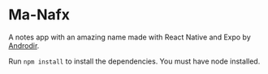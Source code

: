 # Ma-Nafx
A notes app with an amazing name made with React Native and Expo by [Androdir](https://github.com/Androdir).

Run `npm install` to install the dependencies. You must have node installed.
